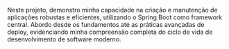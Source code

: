 Neste projeto, demonstro minha capacidade na criação e manutenção de aplicações robustas e eficientes, utilizando o Spring Boot como framework central.
Abordo desde os fundamentos até as práticas avançadas de deploy, evidenciando minha compreensão completa do ciclo de vida de desenvolvimento de software moderno.
